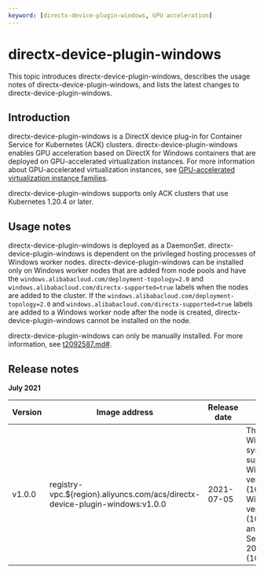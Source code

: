```yaml
---
keyword: [directx-device-plugin-windows, GPU acceleration]
---
```


# directx-device-plugin-windows

This topic introduces directx-device-plugin-windows, describes the usage notes of directx-device-plugin-windows, and lists the latest changes to directx-device-plugin-windows.

## Introduction

directx-device-plugin-windows is a DirectX device plug-in for Container Service for Kubernetes \(ACK\) clusters. directx-device-plugin-windows enables GPU acceleration based on DirectX for Windows containers that are deployed on GPU-accelerated virtualization instances. For more information about GPU-accelerated virtualization instances, see [GPU-accelerated virtualization instance families]().

directx-device-plugin-windows supports only ACK clusters that use Kubernetes 1.20.4 or later.

## Usage notes

directx-device-plugin-windows is deployed as a DaemonSet. directx-device-plugin-windows is dependent on the privileged hosting processes of Windows worker nodes. directx-device-plugin-windows can be installed only on Windows worker nodes that are added from node pools and have the `windows.alibabacloud.com/deployment-topology=2.0` and `windows.alibabacloud.com/directx-supported=true` labels when the nodes are added to the cluster. If the `windows.alibabacloud.com/deployment-topology=2.0` and `windows.alibabacloud.com/directx-supported=true` labels are added to a Windows worker node after the node is created, directx-device-plugin-windows cannot be installed on the node.

directx-device-plugin-windows can only be manually installed. For more information, see [t2092587.md\#]().

## Release notes

**July 2021**

|Version|Image address|Release date|Description|Impact|
|-------|-------------|------------|-----------|------|
|v1.0.0|registry-vpc.$\{region\}.aliyuncs.com/acs/directx-device-plugin-windows:v1.0.0|2021-07-05|The following Windows operating systems are supported: Windows Server version 1809 \(10.0.17763.1999\), Windows Server version 1909 \(10.0.18363.1556\), and Windows Server version 2004 \(10.0.19041.1052\).|No impact on workloads|

